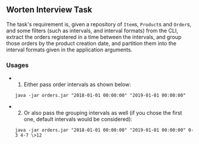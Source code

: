 ## Worten Interview Task ##
The task's requirement is, given a repository of `Item`s, `Product`s and `Order`s,
and some filters (such as intervals, and interval formats) from the CLI, 
extract the orders registered in a time between the intervals, and group those orders
by the product creation date, and partition them into the interval formats given in the application arguments.

### Usages ###
  * 1) Either pass order intervals as shown below:
    ```shell
    java -jar orders.jar "2018-01-01 00:00:00" "2019-01-01 00:00:00"
    ```
  * 2) Or also pass the grouping intervals as well (if you chose the first one, default intervals would be considered):
    ```shell
    java -jar orders.jar "2018-01-01 00:00:00" "2019-01-01 00:00:00" 0-3 4-7 \>12
    ```
  